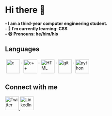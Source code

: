 # Hi there 👋
**- I am a third-year computer engineering student.**<br>
**- 🌱 I’m currently learning: CSS**<br>
**- 😄 Pronouns: he/him/his**<br>  
                   
## Languages      
<p align="left">   
<a href="https://github.com/goutamthakur">
<img src="https://upload.wikimedia.org/wikipedia/commons/1/18/C_Programming_Language.svg" alt="c" width="45" style="vertical-align:top; margin:4px;">
</a>
<a href="https://github.com/goutamthakur">
<img src="https://upload.wikimedia.org/wikipedia/commons/1/18/ISO_C%2B%2B_Logo.svg" alt="c++" width="45" style="vertical-align:top; margin:4px;">
</a>
<a href="https://github.com/goutamthakur">
<img src="https://upload.wikimedia.org/wikipedia/commons/3/38/HTML5_Badge.svg" alt="HTML" width="45" style="vertical-align:top; margin:4px;">
</a>
<a href="https://github.com/goutamthakur">
<img src="https://upload.wikimedia.org/wikipedia/commons/3/3f/Git_icon.svg" alt="git" width="45" style="vertical-align:top; margin:4px;">
</a>
<a href="https://github.com/goutamthakur">
<img src="https://upload.wikimedia.org/wikipedia/commons/thumb/c/c3/Python-logo-notext.svg/1024px-Python-logo-notext.svg.png" alt="python" width="45" style="vertical-align:top; margin:4px;">
</a>
</p> 


## Connect with me  
<a href="https://twitter.com/goutamthakur25" target="_blank">
<img alt ="Twitter" src="https://www.vectorlogo.zone/logos/twitter/twitter-tile.svg" width="45" title="Twitter">
</a>
<a href="https://www.linkedin.com/in/goutamthakur25/" target="_blank">
<img alt="LinkedIn" src="https://www.vectorlogo.zone/logos/linkedin/linkedin-tile.svg" width="45" title="LinkedIn">
</a>

<!---
<a href="https://goutamthakur.com/">
<img alt = "Website" src="https://cutewallpaper.org/24/world-wide-web-icon-png/1306025388.jpg" width="45">
</a>   
-->
